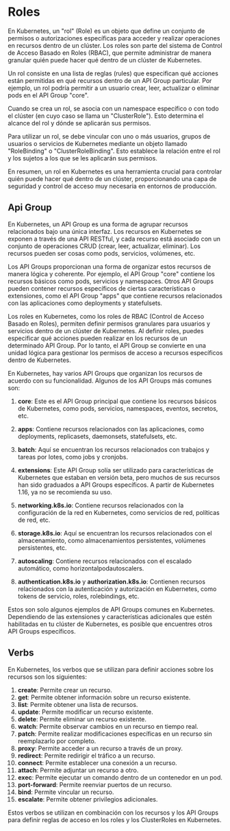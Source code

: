 # Roles

En Kubernetes, un "rol" (Role) es un objeto que define un conjunto de permisos o autorizaciones específicas para acceder y realizar operaciones en recursos dentro de un clúster. Los roles son parte del sistema de Control de Acceso Basado en Roles (RBAC), que permite administrar de manera granular quién puede hacer qué dentro de un clúster de Kubernetes.

Un rol consiste en una lista de reglas (rules) que especifican qué acciones están permitidas en qué recursos dentro de un API Group particular. Por ejemplo, un rol podría permitir a un usuario crear, leer, actualizar o eliminar pods en el API Group "core".

Cuando se crea un rol, se asocia con un namespace específico o con todo el clúster (en cuyo caso se llama un "ClusterRole"). Esto determina el alcance del rol y dónde se aplicarán sus permisos.

Para utilizar un rol, se debe vincular con uno o más usuarios, grupos de usuarios o servicios de Kubernetes mediante un objeto llamado "RoleBinding" o "ClusterRoleBinding". Esto establece la relación entre el rol y los sujetos a los que se les aplicarán sus permisos.

En resumen, un rol en Kubernetes es una herramienta crucial para controlar quién puede hacer qué dentro de un clúster, proporcionando una capa de seguridad y control de acceso muy necesaria en entornos de producción.

## Api Group

En Kubernetes, un API Group es una forma de agrupar recursos relacionados bajo una única interfaz. Los recursos en Kubernetes se exponen a través de una API RESTful, y cada recurso está asociado con un conjunto de operaciones CRUD (crear, leer, actualizar, eliminar). Los recursos pueden ser cosas como pods, servicios, volúmenes, etc.

Los API Groups proporcionan una forma de organizar estos recursos de manera lógica y coherente. Por ejemplo, el API Group "core" contiene los recursos básicos como pods, servicios y namespaces. Otros API Groups pueden contener recursos específicos de ciertas características o extensiones, como el API Group "apps" que contiene recursos relacionados con las aplicaciones como deployments y statefulsets.

Los roles en Kubernetes, como los roles de RBAC (Control de Acceso Basado en Roles), permiten definir permisos granulares para usuarios y servicios dentro de un clúster de Kubernetes. Al definir roles, puedes especificar qué acciones pueden realizar en los recursos de un determinado API Group. Por lo tanto, el API Group se convierte en una unidad lógica para gestionar los permisos de acceso a recursos específicos dentro de Kubernetes.

En Kubernetes, hay varios API Groups que organizan los recursos de acuerdo con su funcionalidad. Algunos de los API Groups más comunes son:

1. **core**: Este es el API Group principal que contiene los recursos básicos de Kubernetes, como pods, servicios, namespaces, eventos, secretos, etc.

2. **apps**: Contiene recursos relacionados con las aplicaciones, como deployments, replicasets, daemonsets, statefulsets, etc.

3. **batch**: Aquí se encuentran los recursos relacionados con trabajos y tareas por lotes, como jobs y cronjobs.

4. **extensions**: Este API Group solía ser utilizado para características de Kubernetes que estaban en versión beta, pero muchos de sus recursos han sido graduados a API Groups específicos. A partir de Kubernetes 1.16, ya no se recomienda su uso.

5. **networking.k8s.io**: Contiene recursos relacionados con la configuración de la red en Kubernetes, como servicios de red, políticas de red, etc.

6. **storage.k8s.io**: Aquí se encuentran los recursos relacionados con el almacenamiento, como almacenamientos persistentes, volúmenes persistentes, etc.

7. **autoscaling**: Contiene recursos relacionados con el escalado automático, como horizontalpodautoscalers.

8. **authentication.k8s.io** y **authorization.k8s.io**: Contienen recursos relacionados con la autenticación y autorización en Kubernetes, como tokens de servicio, roles, rolebindings, etc.

Estos son solo algunos ejemplos de API Groups comunes en Kubernetes. Dependiendo de las extensiones y características adicionales que estén habilitadas en tu clúster de Kubernetes, es posible que encuentres otros API Groups específicos.

## Verbs

En Kubernetes, los verbos que se utilizan para definir acciones sobre los recursos son los siguientes:

1. **create**: Permite crear un recurso.
2. **get**: Permite obtener información sobre un recurso existente.
3. **list**: Permite obtener una lista de recursos.
4. **update**: Permite modificar un recurso existente.
5. **delete**: Permite eliminar un recurso existente.
6. **watch**: Permite observar cambios en un recurso en tiempo real.
7. **patch**: Permite realizar modificaciones específicas en un recurso sin reemplazarlo por completo.
8. **proxy**: Permite acceder a un recurso a través de un proxy.
9. **redirect**: Permite redirigir el tráfico a un recurso.
10. **connect**: Permite establecer una conexión a un recurso.
11. **attach**: Permite adjuntar un recurso a otro.
12. **exec**: Permite ejecutar un comando dentro de un contenedor en un pod.
13. **port-forward**: Permite reenviar puertos de un recurso.
14. **bind**: Permite vincular un recurso.
15. **escalate**: Permite obtener privilegios adicionales.

Estos verbos se utilizan en combinación con los recursos y los API Groups para definir reglas de acceso en los roles y los ClusterRoles en Kubernetes.